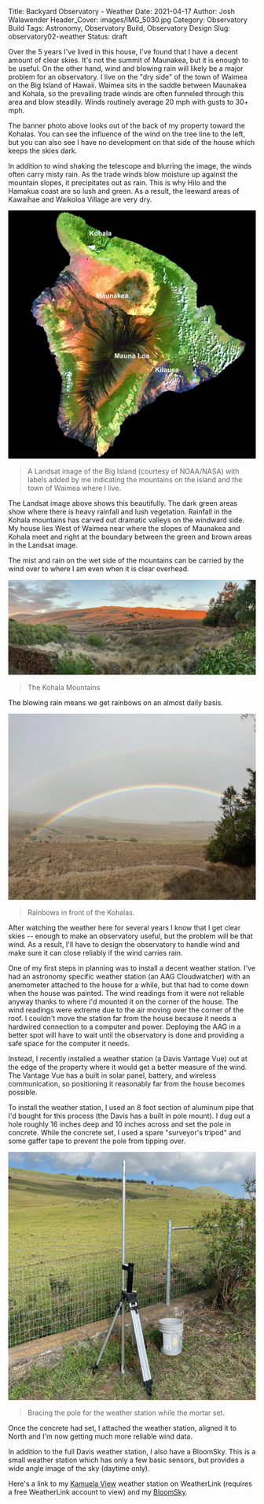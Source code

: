 Title: Backyard Observatory - Weather
Date: 2021-04-17
Author: Josh Walawender
Header_Cover: images/IMG_5030.jpg
Category: Observatory Build
Tags: Astronomy, Observatory Build, Observatory Design
Slug: observatory02-weather
Status: draft

Over the 5 years I've lived in this house, I've found that I have a decent amount of clear skies.  It's not the summit of Maunakea, but it is enough to be useful.  On the other hand, wind and blowing rain will likely be a major problem for an observatory.  I live on the "dry side" of the town of Waimea on the Big Island of Hawaii.  Waimea sits in the saddle between Maunakea and Kohala, so the prevailing trade winds are often funneled through this area and blow steadily.  Winds routinely average 20 mph with gusts to 30+ mph.

The banner photo above looks out of the back of my property toward the Kohalas.  You can see the influence of the wind on the tree line to the left, but you can also see I have no development on that side of the house which keeps the skies dark.

In addition to wind shaking the telescope and blurring the image, the winds often carry misty rain.  As the trade winds blow moisture up against the mountain slopes, it precipitates out as rain.  This is why Hilo and the Hamakua coast are so lush and green.  As a result, the leeward areas of Kawaihae and Waikoloa Village are very dry.  

![Landsat image of the Big Island](images/Hawaii_Landsat.jpg)
> A Landsat image of the Big Island (courtesy of NOAA/NASA) with labels added by me indicating the mountains on the island and the town of Waimea where I live.

The Landsat image above shows this beautifully.  The dark green areas show where there is heavy rainfall and lush vegetation.  Rainfall in the Kohala mountains has carved out dramatic valleys on the windward side.  My house lies West of Waimea near where the slopes of Maunakea and Kohala meet and right at the boundary between the green and brown areas in the Landsat image.

The mist and rain on the wet side of the mountains can be carried by the wind over to where I am even when it is clear overhead.

![The Kohala Mountains](images/IMG_5030.jpg)
> The Kohala Mountains

The blowing rain means we get rainbows on an almost daily basis.

![Rainbows in front of the Kohalas.](images/IMG_5046.jpg)
> Rainbows in front of the Kohalas.

After watching the weather here for several years I know that I get clear skies -- enough to make an observatory useful, but the problem will be that wind.  As a result, I'll have to design the observatory to handle wind and make sure it can close reliably if the wind carries rain.

One of my first steps in planning was to install a decent weather station.  I've had an astronomy specific weather station (an AAG Cloudwatcher) with an anemometer attached to the house for a while, but that had to come down when the house was painted.  The wind readings from it were not reliable anyway thanks to where I'd mounted it on the corner of the house.  The wind readings were extreme due to the air moving over the corner of the roof.  I couldn't move the station far from the house because it needs a hardwired connection to a computer and power.  Deploying the AAG in a better spot will have to wait until the observatory is done and providing a safe space for the computer it needs.

Instead, I recently installed a weather station (a Davis Vantage Vue) out at the edge of the property where it would get a better measure of the wind.  The Vantage Vue has a built in solar panel, battery, and wireless communication, so positioning it reasonably far from the house becomes possible.

To install the weather station, I used an 8 foot section of aluminum pipe that I'd bought for this process (the Davis has a built in pole mount).  I dug out a hole roughly 16 inches deep and 10 inches across and set the pole in concrete.  While the concrete set, I used a spare "surveyor's tripod" and some gaffer tape to prevent the pole from tipping over.

![Bracing the pole for the weather station while the mortar set.](images/IMG_5252.jpg)
> Bracing the pole for the weather station while the mortar set.

Once the concrete had set, I attached the weather station, aligned it to North and I'm now getting much more reliable wind data.

In addition to the full Davis weather station, I also have a BloomSky.  This is a small weather station which has only a few basic sensors, but provides a wide angle image of the sky (daytime only).

Here's a link to my [Kamuela View](https://www.weatherlink.com/bulletin/b6320138-fb92-4287-a791-8a37878d1ba3) weather station on WeatherLink (requires a free WeatherLink account to view) and my [BloomSky](https://map.bloomsky.com/weather-stations/faBiuZWsmKKlmJm0).

